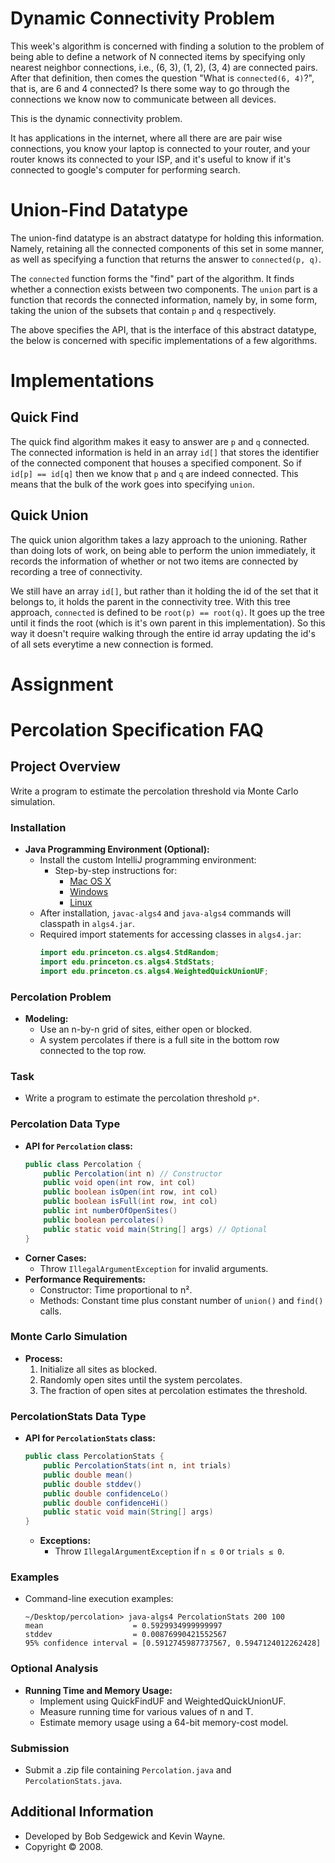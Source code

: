 # Dynamic Connectivity Problem

This week's algorithm is concerned with finding a solution
to the problem of being able to define a network of N connected
items by specifying only nearest neighbor connections, i.e.,
(6, 3), (1, 2), (3, 4) are connected pairs. After that definition,
then comes the question "What is `connected(6, 4)`?", that is, are 6 and 4
connected? Is there some way to go through the connections we know now
to communicate between all devices.

This is the dynamic connectivity problem.

It has applications in the internet, where all there are are pair wise connections,
you know your laptop is connected to your router, and your router knows its connected
to your ISP, and it's useful to know if it's connected to google's computer for 
performing search.

# Union-Find Datatype

The union-find datatype is an abstract datatype for holding this
information. Namely, retaining all the connected components of this
set in some manner, as well as specifying a function that returns the 
answer to `connected(p, q)`.

The `connected` function forms the "find" part of the algorithm. It finds whether
a connection exists between two components. The `union` part is a function that 
records the connected information, namely by, in some form, taking the union of 
the subsets that contain `p` and `q` respectively.

The above specifies the API, that is the interface of this abstract 
datatype, the below is concerned with specific implementations of 
a few algorithms.

# Implementations
## Quick Find

The quick find algorithm makes it easy to answer are `p` and `q` connected.
The connected information is held in an array `id[]` that stores the identifier 
of the connected component that houses a specified component. So if `id[p] == id[q]` 
then we know that `p` and `q` are indeed connected. This means that the bulk of the 
work goes into specifying `union`.

## Quick Union

The quick union algorithm takes a lazy approach to the unioning. Rather than doing 
lots of work, on being able to perform the union immediately, it records the information
of whether or not two items are connected by recording a tree of connectivity.

We still have an array `id[]`, but rather than it holding the id of the set that
it belongs to, it holds the parent in the connectivity tree. With this tree approach,
`connected` is defined to be `root(p) == root(q)`. It goes up the tree until it finds 
the root (which is it's own parent in this implementation). So this way it doesn't 
require walking through the entire id array updating the id's of all sets everytime
a new connection is formed.


# Assignment
# Percolation Specification FAQ

## Project Overview
Write a program to estimate the percolation threshold via Monte Carlo simulation.

### Installation
- **Java Programming Environment (Optional):**
  - Install the custom IntelliJ programming environment:
    - Step-by-step instructions for:
      - [Mac OS X](#)
      - [Windows](#)
      - [Linux](#)
  - After installation, `javac-algs4` and `java-algs4` commands will classpath in `algs4.jar`.
  - Required import statements for accessing classes in `algs4.jar`:
    ```java
    import edu.princeton.cs.algs4.StdRandom;
    import edu.princeton.cs.algs4.StdStats;
    import edu.princeton.cs.algs4.WeightedQuickUnionUF;
    ```

### Percolation Problem
- **Modeling:**
  - Use an n-by-n grid of sites, either open or blocked.
  - A system percolates if there is a full site in the bottom row connected to the top row.

### Task
- Write a program to estimate the percolation threshold `p*`.

### Percolation Data Type
- **API for `Percolation` class:**
  ```java
  public class Percolation {
      public Percolation(int n) // Constructor
      public void open(int row, int col)
      public boolean isOpen(int row, int col)
      public boolean isFull(int row, int col)
      public int numberOfOpenSites()
      public boolean percolates()
      public static void main(String[] args) // Optional
  }
  ```
- **Corner Cases:**
    - Throw `IllegalArgumentException` for invalid arguments.
- **Performance Requirements:**
    - Constructor: Time proportional to n².
    - Methods: Constant time plus constant number of `union()` and `find()` calls.

### Monte Carlo Simulation
- **Process:**
    1. Initialize all sites as blocked.
    2. Randomly open sites until the system percolates.
    3. The fraction of open sites at percolation estimates the threshold.

### PercolationStats Data Type
- **API for `PercolationStats` class:**
  ```java
  public class PercolationStats {
      public PercolationStats(int n, int trials)
      public double mean()
      public double stddev()
      public double confidenceLo()
      public double confidenceHi()
      public static void main(String[] args)
  }
  ```
    - **Exceptions:**
        - Throw `IllegalArgumentException` if `n ≤ 0` or `trials ≤ 0`.

### Examples
- Command-line execution examples:
  ```
  ~/Desktop/percolation> java-algs4 PercolationStats 200 100
  mean                    = 0.5929934999999997
  stddev                  = 0.00876990421552567
  95% confidence interval = [0.5912745987737567, 0.5947124012262428]
  ```

### Optional Analysis
- **Running Time and Memory Usage:**
    - Implement using QuickFindUF and WeightedQuickUnionUF.
    - Measure running time for various values of n and T.
    - Estimate memory usage using a 64-bit memory-cost model.

### Submission
- Submit a .zip file containing `Percolation.java` and `PercolationStats.java`.

## Additional Information
- Developed by Bob Sedgewick and Kevin Wayne.
- Copyright © 2008.
